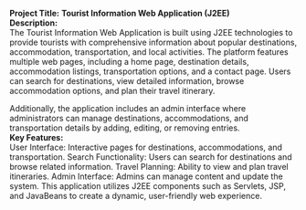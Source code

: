 ****Project Title:****
**Tourist Information Web Application (J2EE)**<br>
**Description:**<br>
The Tourist Information Web Application is built using J2EE technologies to provide tourists with comprehensive information about popular destinations, accommodation, transportation, and local activities. The platform features multiple web pages, including a home page, destination details, accommodation listings, transportation options, and a contact page. Users can search for destinations, view detailed information, browse accommodation options, and plan their travel itinerary.

Additionally, the application includes an admin interface where administrators can manage destinations, accommodations, and transportation details by adding, editing, or removing entries.
<br>
**Key Features:**<br>
User Interface: Interactive pages for destinations, accommodations, and transportation.
Search Functionality: Users can search for destinations and browse related information.
Travel Planning: Ability to view and plan travel itineraries.
Admin Interface: Admins can manage content and update the system.
This application utilizes J2EE components such as Servlets, JSP, and JavaBeans to create a dynamic, user-friendly web experience.
